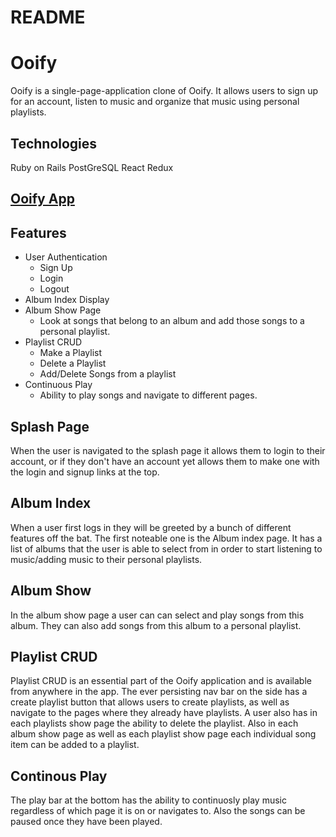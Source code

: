 # README

<h1>Ooify</h1>

Ooify is a single-page-application clone of Ooify. It allows users to sign up for an account, listen to music and organize that music using personal playlists.

<h2>Technologies</h2>
Ruby on Rails
PostGreSQL
React
Redux

<h2>
    <a href="https://ooify.herokuapp.com">
        Ooify App
    </a>
</h2>

<h2>Features</h2>
<ul>
    <li>
        User Authentication
        <ul>
            <li>
                Sign Up
            </li>
            <li>
                Login
            </li>
            <li>
                Logout
            </li>
        </ul>
    </li>
    <li>
        Album Index Display
    </li>
    <li>
        Album Show Page
        <ul>
            <li>
                Look at songs that belong to an album and add those songs to a personal playlist.
            </li>
        </ul>
    </li>
    <li>
        Playlist CRUD
        <ul>
            <li>
                Make a Playlist
            </li>
            <li>
                Delete a Playlist
            </li>
            <li>
                Add/Delete Songs from a playlist
            </li>
        </ul>
    </li>
    <li>
        Continuous Play
        <ul>
            <li>
                Ability to play songs and navigate to different pages.
            </li>
        </ul>
    </li>
</ul>



<h2>Splash Page</h2>
When the user is navigated to the splash page it allows them to login to their account, 
or if they don't have an account yet allows them to make one with the login and signup links at the top.

<h2>Album Index</h2>
When a user first logs in they will be greeted by a bunch of different features off the bat.
The first noteable one is the Album index page. It has a list of albums that the user is able to select from
in order to start listening to music/adding music to their personal playlists.

<h2>Album Show</h2>
In the album show page a user can can select and play songs from this album. 
They can also add songs from this album to a personal playlist.

<h2>Playlist CRUD</h2>
Playlist CRUD is an essential part of the Ooify application and is available from anywhere in the app.
The ever persisting nav bar on the side has a create playlist button that allows users to create playlists,
as well as navigate to the pages where they already have playlists.
A user also has in each playlists show page the ability to delete the playlist.
Also in each album show page as well as each playlist show page each individual song item can be added to a playlist.

<h2>Continous Play</h2>
The play bar at the bottom has the ability to continuosly play music regardless of which page it is on or navigates to.
Also the songs can be paused once they have been played.

